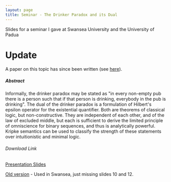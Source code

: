 ```yaml
---
layout: page
title: Seminar - The Drinker Paradox and its Dual
---
```


Slides for a seminar I gave at Swansea University and the University of Padua

# Update
A paper on this topic has since been written (see
[here](/drinker-paradox-paper)).

##### Abstract

Informally, the drinker paradox may be stated as "in every non-empty pub there
is a person such that if that person is drinking, everybody in the pub is
drinking". The dual of the drinker paradox is a formulation of Hilbert's
epsilon operator for the existential quantifier. Both are theorems of classical
logic, but non-constructive. They are independent of each other, and of the law
of excluded middle, but each is sufficient to derive the limited principle of
omniscience for binary sequences, and thus is analytically powerful. Kripke
semantics can be used to classify the strength of these statements over
intuitionistic and minimal logic.

###### Download Link

[Presentation Slides](
	https://drive.google.com/open?id=1LKnMBvQSJkGITp14sl8Es3BOi4BJ9Io4)

[Old version](
	https://drive.google.com/open?id=0BxQ7IgGGV_QKNmsycG9KSWNoVEk)
	- Used in Swansea, just missing slides 10 and 12.
